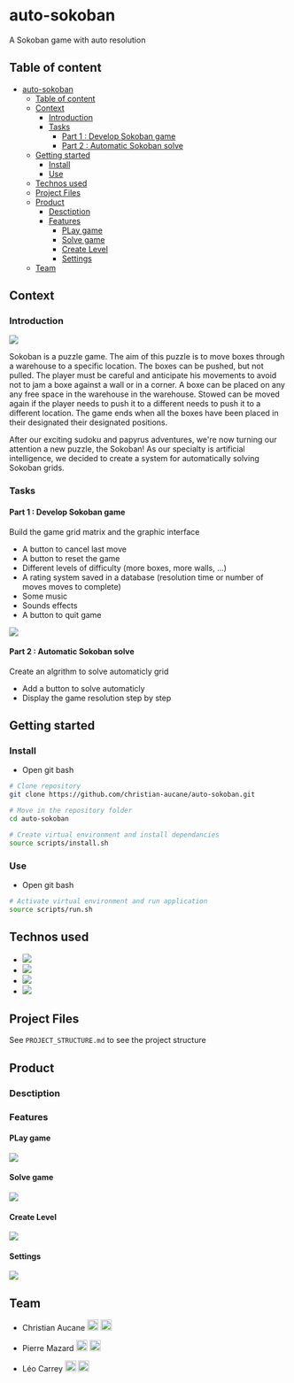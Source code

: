 # auto-sokoban
A Sokoban game with auto resolution

## Table of content
- [auto-sokoban](#auto-sokoban)
  - [Table of content](#table-of-content)
  - [Context](#context)
    - [Introduction](#introduction)
    - [Tasks](#tasks)
      - [Part 1 : Develop Sokoban game](#part-1--develop-sokoban-game)
      - [Part 2 : Automatic Sokoban solve](#part-2--automatic-sokoban-solve)
  - [Getting started](#getting-started)
    - [Install](#install)
    - [Use](#use)
  - [Technos used](#technos-used)
  - [Project Files](#project-files)
  - [Product](#product)
    - [Desctiption](#desctiption)
    - [Features](#features)
      - [PLay game](#play-game)
      - [Solve game](#solve-game)
      - [Create Level](#create-level)
      - [Settings](#settings)
  - [Team](#team)



## Context
### Introduction
<img src="imgs/sokoban_example_1.png">

Sokoban is a puzzle game. The aim of this puzzle is to move boxes through a warehouse to a specific location.
The boxes can be pushed, but not pulled. The player must be careful and anticipate his movements to avoid not to jam a boxe against a wall or in a corner. A boxe can be placed on any any free space in the warehouse in the warehouse. Stowed can be moved again if the player needs to push it to a different needs to push it to a different location. 
The game ends when all the boxes have been placed in their designated their designated positions.

After our exciting sudoku and papyrus adventures, we're now turning our attention a new puzzle, the Sokoban! As our specialty is artificial intelligence, we decided to create a system for automatically solving Sokoban grids.

### Tasks
#### Part 1 : Develop Sokoban game
Build the game grid matrix and the graphic interface
- A button to cancel last move
- A button to reset the game
- Different levels of difficulty (more boxes, more walls, ...)
- A rating system saved in a database (resolution time or number of moves
moves to complete)
- Some music
- Sounds effects
- A button to quit game
  
<img src="imgs/sokoban_example_2.png">

#### Part 2 : Automatic Sokoban solve
Create an algrithm to solve automaticly grid
- Add a button to solve automaticly
- Display the game resolution step by step


## Getting started
### Install
- Open git bash
```bash
# Clone repository
git clone https://github.com/christian-aucane/auto-sokoban.git

# Move in the repository folder
cd auto-sokoban

# Create virtual environment and install dependancies
source scripts/install.sh
```

### Use
- Open git bash
```bash
# Activate virtual environment and run application
source scripts/run.sh
```

## Technos used
- <img src="imgs/logos/python.png">
- <img src="imgs/logos/pygame.png">
- <img src="imgs/logos/numpy.png">
- <img src="imgs/logos/pandas.png">


## Project Files
See `PROJECT_STRUCTURE.md` to see the project structure

## Product

### Desctiption



### Features
#### PLay game

<img src="imgs/screenshoots/game.png">

#### Solve game

<img src="imgs/screenshoots/solve.png">

#### Create Level

<img src="imgs/screenshoots/create.png">

#### Settings

<img src="imgs/screenshoots/settings.png">


## Team
- Christian Aucane <a href="https://github.com/christian-aucane"><img src="assets/imgs/logos/github.png" alt="Logo Github" height="20"></a> <a href="https://www.linkedin.com/in/christian-aucane"> <img src="assets/imgs/logos/linkedin.png" alt="Logo Linkedin" height="20"> </a>

- Pierre Mazard <a href="https://github.com/pierre-mazard"><img src="assets/imgs/logos/github.png" alt="Logo Github" height="20"></a> <a href="https://www.linkedin.com/in/pierre-mazard/"><img src="assets/imgs/logos/linkedin.png" alt="Logo Linkedin" height="20"></a>

- Léo Carrey <a href="https://github.com/leo-carrey/"><img src="assets/imgs/logos/github.png" alt="Logo Github" height="20"></a> <a href="https://www.linkedin.com/in/leo-carrey/"><img src="assets/imgs/logos/linkedin.png" alt="Logo Linkedin" height="20"></a>
